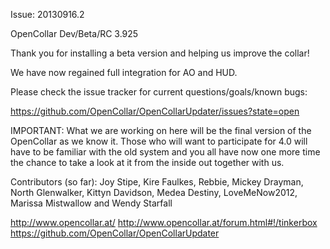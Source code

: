 Issue: 20130916.2

OpenCollar Dev/Beta/RC 3.925

Thank you for installing a beta version and helping us improve the collar!

We have now regained full integration for AO and HUD.

Please check the issue tracker for current questions/goals/known bugs:

https://github.com/OpenCollar/OpenCollarUpdater/issues?state=open

IMPORTANT: What we are working on here will be the final version of the OpenCollar as we know it. Those who will want to participate for 4.0 will have to be familiar with the old system and you all have now one more time the chance to take a look at it from the inside out together with us.

Contributors (so far): Joy Stipe, Kire Faulkes, Rebbie, Mickey Drayman, North Glenwalker, Kittyn Davidson, Medea Destiny, LoveMeNow2012, Marissa Mistwallow and Wendy Starfall

http://www.opencollar.at/
http://www.opencollar.at/forum.html#!/tinkerbox
https://github.com/OpenCollar/OpenCollarUpdater